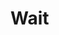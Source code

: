 # Wait

```{doxygentypedef} YR::WaitResult
```

```{doxygenfunction} YR::Wait(const ObjectRef<T> &, int)
```

```{doxygenfunction} YR::Wait(const std::vector<ObjectRef<T>> &, std::size_t, int)
```